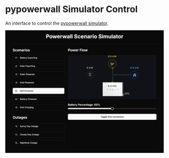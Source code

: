 # pypowerwall Simulator Control

An interface to control the [pypowerwall simulator](https://github.com/jasonacox/pypowerwall/tree/main/pwsimulator).

![Screenshot](screenshot.png)